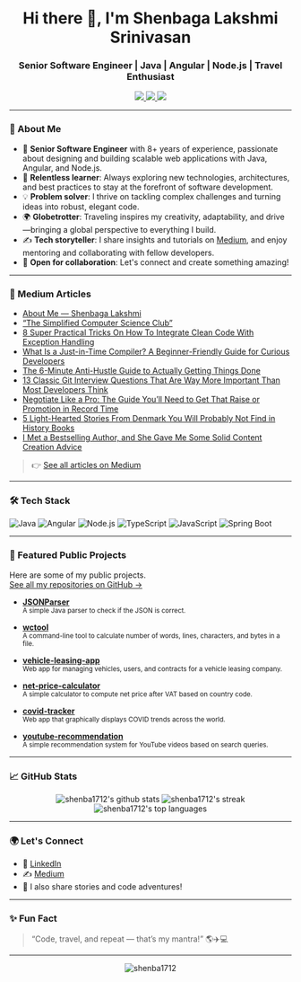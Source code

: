 <h1 align="center">Hi there 👋, I'm Shenbaga Lakshmi Srinivasan</h1>
<h3 align="center">Senior Software Engineer | Java | Angular | Node.js | Travel Enthusiast</h3>

<p align="center">
  <a href="https://www.linkedin.com/in/shenbaga-lakshmi-srinivasan/" target="_blank">
    <img src="https://img.shields.io/badge/LinkedIn-blue?logo=linkedin&logoColor=white" />
  </a>
  <a href="https://medium.com/@shenbagalakshmi" target="_blank">
    <img src="https://img.shields.io/badge/Medium-12100E?logo=medium&logoColor=white" />
  </a>
  <a href="mailto:shenbawrites@gmail.com">
    <img src="https://img.shields.io/badge/Email-D14836?logo=gmail&logoColor=white" />
  </a>
</p>

---

### 🚀 About Me

- 🎯 **Senior Software Engineer** with 8+ years of experience, passionate about designing and building scalable web applications with Java, Angular, and Node.js.
- 🌱 **Relentless learner**: Always exploring new technologies, architectures, and best practices to stay at the forefront of software development.
- 💡 **Problem solver**: I thrive on tackling complex challenges and turning ideas into robust, elegant code.
- 🌍 **Globetrotter**: Traveling inspires my creativity, adaptability, and drive—bringing a global perspective to everything I build.
- ✍️ **Tech storyteller**: I share insights and tutorials on [Medium](https://medium.com/@shenbagalakshmi), and enjoy mentoring and collaborating with fellow developers.
- 🤝 **Open for collaboration**: Let's connect and create something amazing!

---

### 📝 Medium Articles

- [About Me — Shenbaga Lakshmi](https://medium.com/about-me-stories/about-me-shenbaga-lakshmi-7d27376293b1)
- [“The Simplified Computer Science Club”](https://medium.com/the-simplified-computer-science-club/launching-the-simplified-computer-science-club-a16ae5cf0b09)
- [8 Super Practical Tricks On How To Integrate Clean Code With Exception Handling](https://medium.com/the-simplified-computer-science-club/clean-code-exception-handling-c454e49bb121)
- [What Is a Just-in-Time Compiler? A Beginner-Friendly Guide for Curious Developers](https://medium.com/techtrends-digest/what-is-a-just-in-time-compiler-a-beginner-friendly-guide-for-curious-developers-e8c72be5a583)
- [The 6-Minute Anti-Hustle Guide to Actually Getting Things Done](https://medium.com/swlh/the-6-minute-anti-hustle-guide-to-actually-getting-things-done-b6855d640eba)
- [13 Classic Git Interview Questions That Are Way More Important Than Most Developers Think](https://levelup.gitconnected.com/13-classic-git-interview-questions-that-are-way-more-important-than-most-developers-think-9c9d4b93f35e)
- [Negotiate Like a Pro: The Guide You’ll Need to Get That Raise or Promotion in Record Time](https://blog.venturemagazine.net/negotiate-like-a-pro-the-guide-youll-need-to-get-that-raise-or-promotion-in-record-time-9f1604c413b6)
- [5 Light-Hearted Stories From Denmark You Will Probably Not Find in History Books](https://shenbagalakshmi.medium.com/5-light-hearted-stories-from-denmark-you-will-probably-not-find-in-history-books-67317c06f84d)
- [I Met a Bestselling Author, and She Gave Me Some Solid Content Creation Advice](https://medium.com/swlh/i-met-a-bestselling-author-and-she-gave-me-some-solid-content-creation-advice-dead6aeb83f6)

> 👉 [See all articles on Medium](https://medium.com/@shenbagalakshmi)

---

### 🛠️ Tech Stack

![Java](https://img.shields.io/badge/Java-ED8B00?style=flat&logo=java&logoColor=white)
![Angular](https://img.shields.io/badge/Angular-DD0031?style=flat&logo=angular&logoColor=white)
![Node.js](https://img.shields.io/badge/Node.js-339933?style=flat&logo=nodedotjs&logoColor=white)
![TypeScript](https://img.shields.io/badge/TypeScript-3178C6?style=flat&logo=typescript&logoColor=white)
![JavaScript](https://img.shields.io/badge/JavaScript-F7DF1E?style=flat&logo=javascript&logoColor=black)
![Spring Boot](https://img.shields.io/badge/Spring_Boot-6DB33F?style=flat&logo=spring-boot&logoColor=white)


---

### 🌟 Featured Public Projects

Here are some of my public projects.  
[See all my repositories on GitHub &rarr;](https://github.com/shenba1712?tab=repositories)

- [**JSONParser**](https://github.com/shenba1712/JSONParser)  
  <sub>A simple Java parser to check if the JSON is correct.</sub>

- [**wctool**](https://github.com/shenba1712/wctool)  
  <sub>A command-line tool to calculate number of words, lines, characters, and bytes in a file.</sub>

- [**vehicle-leasing-app**](https://github.com/shenba1712/vehicle-leasing-app)  
  <sub>Web app for managing vehicles, users, and contracts for a vehicle leasing company.</sub>

- [**net-price-calculator**](https://github.com/shenba1712/net-price-calculator)  
  <sub>A simple calculator to compute net price after VAT based on country code.</sub>

- [**covid-tracker**](https://github.com/shenba1712/covid-tracker)  
  <sub>Web app that graphically displays COVID trends across the world.</sub>

- [**youtube-recommendation**](https://github.com/shenba1712/youtube-recommendation)  
  <sub>A simple recommendation system for YouTube videos based on search queries.</sub>

---

### 📈 GitHub Stats

<p align="center">
  <img src="https://github-readme-stats.vercel.app/api?username=shenba1712&show_icons=true&theme=radical" alt="shenba1712's github stats" />
  <img src="https://github-readme-streak-stats.herokuapp.com/?user=shenba1712&theme=radical" alt="shenba1712's streak" />
  <img src="https://github-readme-stats.vercel.app/api/top-langs/?username=shenba1712&layout=compact&theme=radical" alt="shenba1712's top languages" />
</p>

---

### 🌍 Let's Connect

- 💼 [LinkedIn](https://www.linkedin.com/in/shenbaga-lakshmi-srinivasan/)
- ✍️ [Medium](https://medium.com/@shenbagalakshmi)
- 📸 I also share stories and code adventures!

---

### ✨ Fun Fact

> “Code, travel, and repeat — that’s my mantra!” 🌎✈️💻

---

<p align="center">
  <img src="https://komarev.com/ghpvc/?username=shenba1712&label=Profile%20views&color=0e75b6&style=flat" alt="shenba1712" />
</p>
